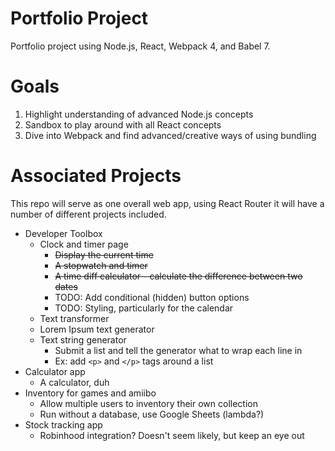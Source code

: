 # Portfolio Project

Portfolio project using Node.js, React, Webpack 4, and Babel 7.

# Goals

1) Highlight understanding of advanced Node.js concepts
2) Sandbox to play around with all React concepts
3) Dive into Webpack and find advanced/creative ways of using bundling

# Associated Projects

This repo will serve as one overall web app, using React Router it will have a number of different projects included.

* Developer Toolbox
    * Clock and timer page
        * ~~Display the current time~~
        * ~~A stopwatch and timer~~
        * ~~A time diff calculator - calculate the difference between two dates~~
        * TODO: Add conditional (hidden) button options
        * TODO: Styling, particularly for the calendar
    * Text transformer
    * Lorem Ipsum text generator
    * Text string generator
        * Submit a list and tell the generator what to wrap each line in
        * Ex: add `<p>` and `</p>` tags around a list
* Calculator app
    * A calculator, duh
* Inventory for games and amiibo
    * Allow multiple users to inventory their own collection
    * Run without a database, use Google Sheets (lambda?)
* Stock tracking app
    * Robinhood integration? Doesn't seem likely, but keep an eye out